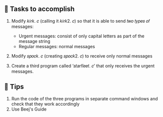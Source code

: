 ## :dart: Tasks to accomplish  

1. Modify 𝑘𝑖𝑟𝑘. 𝑐 (calling it 𝑘𝑖𝑟𝑘2. 𝑐) so that it is able to send 𝑡𝑤𝑜 𝑡𝑦𝑝𝑒𝑠 𝑜𝑓 messages:    
    - Urgent messages: consist of only capital letters as part of the message string  
    - Regular messages: normal messages   
    
2. Modify 𝑠𝑝𝑜𝑐𝑘. 𝑐 (creating 𝑠𝑝𝑜𝑐𝑘2. 𝑐) to receive only normal messages  
3. Create a third program called ‘𝑠𝑡𝑎𝑟𝑓𝑙𝑒𝑒𝑡. 𝑐’ that only receives the urgent messages.



## 🔑 Tips
1. Run the code of the three programs in separate command windows and check that they work accordingly
2. Use Beej's Guide
